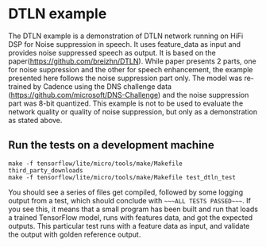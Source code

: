 # DTLN example
The DTLN example is a demonstration of DTLN network running on HiFi DSP for Noise suppression in speech.
It uses feature_data as input and provides noise suppressed speech as output.
It is based on the paper(https://github.com/breizhn/DTLN).
While paper presents 2 parts, one for noise suppression and the other for speech enhancement, 
the example presented here follows the noise suppression part only.
The model was re-trained by Cadence using the DNS challenge data (https://github.com/microsoft/DNS-Challenge) 
and the noise suppression part was 8-bit quantized. 
This example is not to be used to evaluate the network quality or quality of noise suppression, but only as a demonstration as stated above.

## Run the tests on a development machine

```
make -f tensorflow/lite/micro/tools/make/Makefile third_party_downloads
make -f tensorflow/lite/micro/tools/make/Makefile test_dtln_test
```

You should see a series of files get compiled, followed by some logging output
from a test, which should conclude with `~~~ALL TESTS PASSED~~~`. If you see
this, it means that a small program has been built and run that loads a trained
TensorFlow model, runs with features data, and got the expected
outputs. This particular test runs with a feature data as input,
and validate the output with golden reference output.
